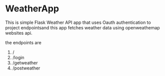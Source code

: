 # WeatherApp

This is simple Flask Weather API app that uses Oauth authentication to project endpointsand this app fetches weather data using openweathemap websites api.

the endpoints are 
1. /
2. /login
3. /getweather
4. /postweather

